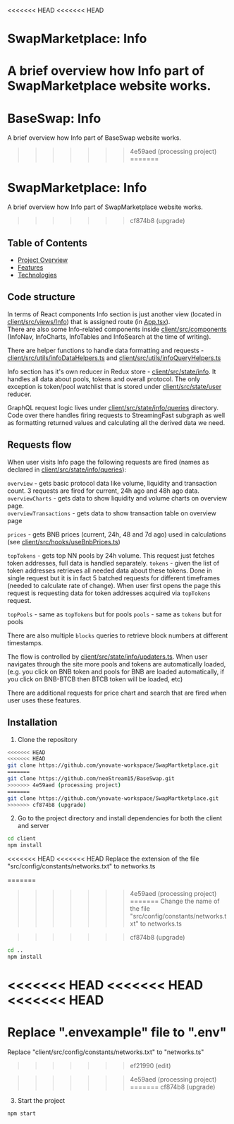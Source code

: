 <<<<<<< HEAD
<<<<<<< HEAD
# SwapMarketplace: Info

A brief overview how Info part of SwapMarketplace website works.
=======
# BaseSwap: Info

A brief overview how Info part of BaseSwap website works.
>>>>>>> 4e59aed (processing project)
=======
# SwapMarketplace: Info

A brief overview how Info part of SwapMarketplace website works.
>>>>>>> cf874b8 (upgrade)

## Table of Contents

- [Project Overview](#Code-structure)
- [Features](#Requests-flow)
- [Technologies](#Installation)

## Code structure

In terms of React components Info section is just another view (located in [client/src/views/Info](../client/src/views/Info)) that is assigned route (in [App.tsx](../client/src/App.tsx)).  
There are also some Info-related components inside [client/src/components](../client/src/components) (InfoNav, InfoCharts, InfoTables and InfoSearch at the time of writing).

There are helper functions to handle data formatting and requests - [client/src/utils/infoDataHelpers.ts](../client/src/utils/infoDataHelpers.ts) and [client/src/utils/infoQueryHelpers.ts](../client/src/utils/infoQueryHelpers.ts)

Info section has it's own reducer in Redux store - [client/src/state/info](../client/src/state/info). It handles all data about pools, tokens and overall protocol. The only exception is token/pool watchlist that is stored under [client/src/state/user](../client/src/state/user) reducer.

GraphQL request logic lives under [client/src/state/info/queries](../client/src/state/info/queries) directory. Code over there handles firing requests to StreamingFast subgraph as well as formatting returned values and calculating all the derived data we need.

## Requests flow

When user visits Info page the following requests are fired (names as declared in [client/src/state/info/queries](../client/src/state/info/queries)):

`overview` - gets basic protocol data like volume, liquidity and transaction count. 3 requests are fired for current, 24h ago and 48h ago data.  
`overviewCharts` - gets data to show liquidity and volume charts on overview page.  
`overviewTransactions` - gets data to show transaction table on overview page

`prices` - gets BNB prices (current, 24h, 48 and 7d ago) used in calculations (see [client/src/hooks/useBnbPrices.ts](../client/src/hooks/useBnbPrices.ts))

`topTokens` - gets top NN pools by 24h volume. This request just fetches token addresses, full data is handled separately.
`tokens` - given the list of token addresses retrieves all needed data about these tokens. Done in single request but it is in fact 5 batched requests for different timeframes (needed to calculate rate of change). When user first opens the page this request is requesting data for token addresses acquired via `topTokens` request.

`topPools` - same as `topTokens` but for pools
`pools` - same as `tokens` but for pools

There are also multiple `blocks` queries to retrieve block numbers at different timestamps.

The flow is controlled by [client/src/state/info/updaters.ts](../client/src/state/info/updaters.ts). When user navigates through the site more pools and tokens are automatically loaded, (e.g. you click on BNB token and pools for BNB are loaded automatically, if you click on BNB-BTCB then BTCB token will be loaded, etc)

There are additional requests for price chart and search that are fired when user uses these features.

## Installation

1. Clone the repository

```bash
<<<<<<< HEAD
<<<<<<< HEAD
git clone https://github.com/ynovate-workspace/SwapMartketplace.git
=======
git clone https://github.com/neoStream15/BaseSwap.git
>>>>>>> 4e59aed (processing project)
=======
git clone https://github.com/ynovate-workspace/SwapMartketplace.git
>>>>>>> cf874b8 (upgrade)
```
2. Go to the project directory and install dependencies for both the client and server

```bash
cd client
npm install
```
<<<<<<< HEAD
<<<<<<< HEAD
Replace the extension of the file "src/config/constants/networks.txt" to networks.ts

=======
>>>>>>> 4e59aed (processing project)
=======
Change the name of the file "src/config/constants/networks.txt" to networks.ts

>>>>>>> cf874b8 (upgrade)

```bash
cd ..
npm install
```

<<<<<<< HEAD
<<<<<<< HEAD
<<<<<<< HEAD
=======
Replace ".envexample" file to ".env"
=======
Replace "client/src/config/constants/networks.txt" to "networks.ts"
>>>>>>> ef21990 (edit)

>>>>>>> 4e59aed (processing project)
=======
>>>>>>> cf874b8 (upgrade)
3. Start the project

```bash
npm start
```
